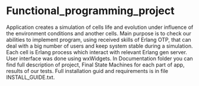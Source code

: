# Functional_programming_project

Application creates a simulation of cells life and evolution under influence of the environment conditions and another cells. 
Main purpose is to check our abilities to implement program, using received skills of Erlang OTP, that can deal with a big number of users and keep system stable during a simulation.
Each cell is Erlang process which interact with relevant Erlang gen server.
User interface was done using wxWidgets.
In Documentation folder you can find full description of project, Final State Machines for each part of app, results of our tests.
Full installation guid and requirements is in file INSTALL_GUIDE.txt.
